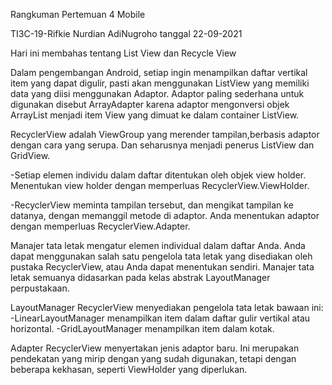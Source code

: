 Rangkuman Pertemuan 4 Mobile

TI3C-19-Rifkie Nurdian AdiNugroho
tanggal 22-09-2021

Hari ini membahas tentang List View dan Recycle View

Dalam pengembangan Android, setiap ingin menampilkan daftar vertikal item yang dapat digulir, pasti akan menggunakan ListView yang memiliki data yang diisi menggunakan Adaptor. Adaptor paling sederhana untuk digunakan disebut ArrayAdapter karena adaptor mengonversi objek ArrayList menjadi item View yang dimuat ke dalam container ListView.

RecyclerView adalah ViewGroup yang merender tampilan,berbasis adaptor dengan cara yang serupa. Dan seharusnya menjadi penerus ListView dan GridView.

-Setiap elemen individu dalam daftar ditentukan oleh objek view holder. Menentukan view holder dengan memperluas RecyclerView.ViewHolder.

-RecyclerView meminta tampilan tersebut, dan mengikat tampilan ke datanya, dengan memanggil metode di adaptor. Anda menentukan adaptor dengan memperluas RecyclerView.Adapter.

Manajer tata letak mengatur elemen individual dalam daftar Anda. Anda dapat menggunakan salah satu pengelola tata letak yang disediakan oleh pustaka RecyclerView, atau Anda dapat menentukan sendiri. Manajer tata letak semuanya didasarkan pada kelas abstrak LayoutManager perpustakaan.

LayoutManager
RecyclerView menyediakan pengelola tata letak bawaan ini:
-LinearLayoutManager menampilkan item dalam daftar gulir vertikal atau horizontal.
-GridLayoutManager menampilkan item dalam kotak.

Adapter
RecyclerView menyertakan jenis adaptor baru. Ini merupakan pendekatan yang mirip dengan yang sudah digunakan, tetapi dengan beberapa kekhasan, seperti ViewHolder yang diperlukan.
